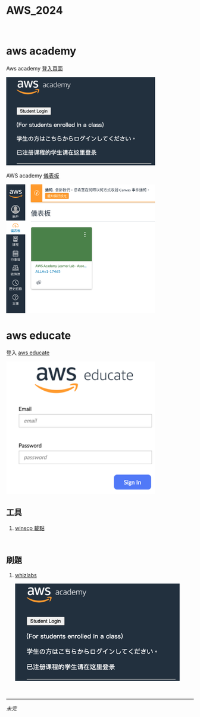 # AWS_2024

<br>

# aws academy

Aws academy [登入頁面](https://www.awsacademy.com/vforcesite/LMS_Login)

<img src="images/img_01.png" width="400px">

<br>

AWS academy [儀表板](https://awsacademy.instructure.com/)

<img src="images/img_03.png" width="400px">

<br>

# aws educate

登入 [aws educate](https://www.awseducate.com/signin/SiteLogin?language=en_US)

<img src="images/img_02.png" width="400px">

<br>

## 工具

1. [winscp 載點](https://winscp.net/eng/download.php)

<br>

##  刷題

1. [whizlabs](https://www.whizlabs.com/)

    ![](images/img_01.png)

<br>

___

_未完_